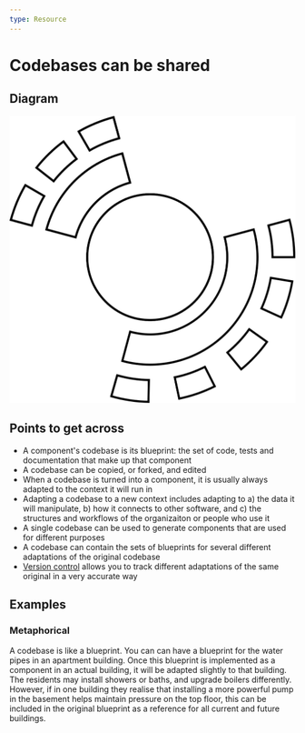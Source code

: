 ```yaml
---
type: Resource
---
```


# Codebases can be shared

## Diagram

![graphical representation of multiple organizations with a shared component](shared-codebase.svg)

## Points to get across

* A component's codebase is its blueprint: the set of code, tests and documentation that make up that component
* A codebase can be copied, or forked, and edited
* When a codebase is turned into a component, it is usually always adapted to the context it will run in
* Adapting a codebase to a new context includes adapting to a) the data it will manipulate, b) how it connects to other software, and c) the structures and workflows of the organizaiton or people who use it
* A single codebase can be used to generate components that are used for different purposes
* A codebase can contain the sets of blueprints for several different adaptations of the original codebase
* [Version control](https://www.atlassian.com/git/tutorials/what-is-version-control) allows you to track different adaptations of the same original in a very accurate way

## Examples

### Metaphorical

A codebase is like a blueprint. You can can have a blueprint for the water pipes in an apartment building. Once this blueprint is implemented as a component in an actual building, it will be adapted slightly to that building. The residents may install showers or baths, and upgrade boilers differently. However, if in one building they realise that installing a more powerful pump in the basement helps maintain pressure on the top floor, this can be included in the original blueprint as a reference for all current and future buildings.
